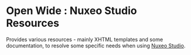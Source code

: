 Open Wide : Nuxeo Studio Resources
==================================

Provides various resources - mainly XHTML templates and some documentation, to resolve some specific needs when using [Nuxeo Studio](http://www.nuxeo.com/fr/produits/studio).

